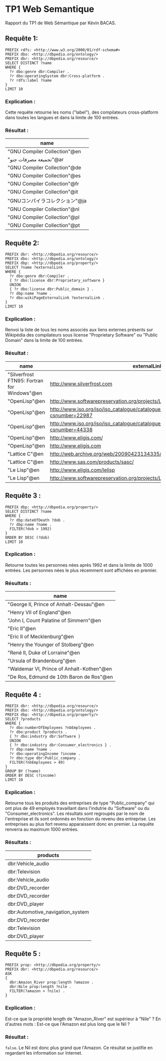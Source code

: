# TP1 Web Semantique
Rapport du TP1 de Web Sémantique par Kévin BACAS.

## Requête 1:

```sparql
PREFIX rdfs: <http://www.w3.org/2000/01/rdf-schema#>
PREFIX dbo: <http://dbpedia.org/ontology/>
PREFIX dbr: <http://dbpedia.org/resource/>
SELECT DISTINCT ?name
WHERE {
  ?r dbo:genre dbr:Compiler .
  ?r dbo:operatingSystem dbr:Cross-platform .
  ?r rdfs:label ?name
}
LIMIT 10
```

### Explication :
Cette requête retourne les noms ("label"), des compilateurs cross-platform dans toutes les langues et dans la limite de 100 entrées.

### Résultat :

| name
| ----------------------------
| "GNU Compiler Collection"@en
| "تجميعة مصرفات جنو"@ar
| "GNU Compiler Collection"@de
| "GNU Compiler Collection"@es
| "GNU Compiler Collection"@fr
| "GNU Compiler Collection"@it
| "GNUコンパイラコレクション"@ja
| "GNU Compiler Collection"@nl
| "GNU Compiler Collection"@pl
| "GNU Compiler Collection"@pt

## Requête 2:

```sparql
PREFIX dbr: <http://dbpedia.org/resource/>
PREFIX dbo: <http://dbpedia.org/ontology/>
PREFIX dbp: <http://dbpedia.org/property/>
SELECT ?name ?externalLink
WHERE {
  ?r dbo:genre dbr:Compiler .
  { ?r dbo:license dbr:Proprietary_software }
  UNION
  { ?r dbo:license dbr:Public_domain } .
  ?r dbp:name ?name .
  ?r dbo:wikiPageExternalLink ?externalLink .
}
LIMIT 10
```

### Explication :
Renvoi la liste de tous les noms associés aux liens externes présents sur Wikipédia des compilateurs sous license "Proprietary Software" ou "Public Domain" dans la limite de 100 entrées.

### Résultat :

name                                        | externalLink
------------------------------------------- | ------------------------------------------------------------------------------------------
"Silverfrost FTN95: Fortran for Windows"@en | http://www.silverfrost.com
"OpenLisp"@en                               | http://www.softwarepreservation.org/projects/LISP/islisp/
"OpenLisp"@en                               | http://www.iso.org/iso/iso_catalogue/catalogue_ics/catalogue_detail_ics.htm?csnumber=22987
"OpenLisp"@en                               | http://www.iso.org/iso/iso_catalogue/catalogue_tc/catalogue_detail.htm?csnumber=44338
"OpenLisp"@en                               | http://www.eligis.com/
"OpenLisp"@en                               | http://www.eligis.com
"Lattice C"@en                              | http://web.archive.org/web/20090423134335/http:/www.lattice.com/otherdos.htm
"Lattice C"@en                              | http://www.sas.com/products/sasc/
"Le Lisp"@en                                | http://www.eligis.com/lelisp
"Le Lisp"@en                                | http://www.softwarepreservation.org/projects/LISP/le_lisp/

## Requête 3 :

```sparql
PREFIX dbp: <http://dbpedia.org/property/>
SELECT DISTINCT ?name
WHERE {
  ?r dbp:dateOfDeath ?dob .
  ?r dbp:name ?name .
  FILTER(?dob > 1992)
}
ORDER BY DESC (?dob)
LIMIT 10
```

### Explication :
Retourne toutes les personnes nées après 1992 et dans la limite de 1000 entrées. Les personnes nées le plus récemment sont affichées en premier.

### Résultats :

| name
| -----------------------------------------
| "George II, Prince of Anhalt-Dessau"@en
| "Henry VII of England"@en
| "John I, Count Palatine of Simmern"@en
| "Eric II"@en
| "Eric II of Mecklenburg"@en
| "Henry the Younger of Stolberg"@en
| "René II, Duke of Lorraine"@en
| "Ursula of Brandenburg"@en
| "Waldemar VI, Prince of Anhalt-Kothen"@en
| "De Ros, Edmund de 10th Baron de Ros"@en

## Requête 4 :

```sparql
PREFIX dbr: <http://dbpedia.org/resource/>
PREFIX dbo: <http://dbpedia.org/ontology/>
PREFIX dbp: <http://dbpedia.org/property/>
SELECT ?products
WHERE {
  ?r dbo:numberOfEmployees ?nbEmployees .
  ?r dbo:product ?products .
  { ?r dbo:industry dbr:Software }
  UNION
  { ?r dbo:industry dbr:Consumer_electronics } .
  ?r dbp:name ?name .
  ?r dbo:operatingIncome ?income .
  ?r dbo:type dbr:Public_company .
  FILTER(?nbEmployees > 49)
}
GROUP BY (?name)
ORDER BY DESC (?income)
LIMIT 10
```

### Explication :
Retourne tous les produits des entreprises de type "Public_company" qui ont plus de 49 employés travaillant dans l'indutrie du "Software" ou du "Consumer_electronics". Les résultats sont regroupés par le nom de l'entreprise et ils sont ordonnés en fonction du revenu des entreprise. Les entreprises au plus fort revenu apparaissent donc en premier. La requête renverra au maximum 1000 entrées.

### Résultats :

| products
| --------------------------------
| dbr:Vehicle_audio
| dbr:Television
| dbr:Vehicle_audio
| dbr:DVD_recorder
| dbr:DVD_recorder
| dbr:DVD_player
| dbr:Automotive_navigation_system
| dbr:DVD_recorder
| dbr:Television
| dbr:DVD_player

## Requête 5 :

```sparql
PREFIX prop: <http://dbpedia.org/property/>
PREFIX dbr: <http://dbpedia.org/resource/>
ASK
{
  dbr:Amazon_River prop:length ?amazon .
  dbr:Nile prop:length ?nile .
  FILTER(?amazon > ?nile) .
}
```

### Explication :
Est-ce que la propriété length de "Amazon_River" est supérieur à "Nile" ? En d'autres mots : Est-ce que l'Amazon est plus long que le Nil ?

### Résultat :
`false`. Le Nil est donc plus grand que l'Amazon. Ce résultat se justifie en regardant les information sur Internet.
